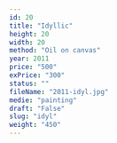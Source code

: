 ```yaml
---
id: 20
title: "Idyllic"
height: 20
width: 20
method: "Oil on canvas"
year: 2011
price: "500"
exPrice: "300"
status: ""
fileName: "2011-idyl.jpg"
medie: "painting"
draft: "False"
slug: "idyl"
weight: "450"
---
```

